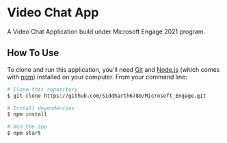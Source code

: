 # Video Chat App
A Video Chat Application build under Microsoft Engage 2021 program.

## How To Use

<!-- Example: -->

To clone and run this application, you'll need [Git](https://git-scm.com) and [Node.js](https://nodejs.org/en/download/) (which comes with [npm](http://npmjs.com)) installed on your computer. From your command line:

```bash
# Clone this repository
$ git clone https://github.com/Siddharth6780/Microsoft_Engage.git

# Install dependencies
$ npm install

# Run the app
$ npm start
